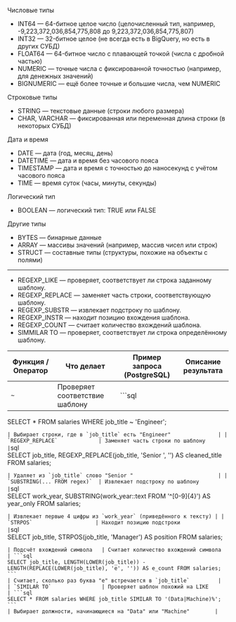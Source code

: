 Числовые типы
- INT64 — 64-битное целое число (целочисленный тип, например, -9,223,372,036,854,775,808 до 9,223,372,036,854,775,807)
- INT32 — 32-битное целое (не всегда есть в BigQuery, но есть в других СУБД)
- FLOAT64 — 64-битное число с плавающей точкой (числа с дробной частью)
- NUMERIC — точные числа с фиксированной точностью (например, для денежных значений)
- BIGNUMERIC — ещё более точные и большие числа, чем NUMERIC


Строковые типы
- STRING — текстовые данные (строки любого размера)
- CHAR, VARCHAR — фиксированная или переменная длина строки (в некоторых СУБД)

Дата и время
- DATE — дата (год, месяц, день)
- DATETIME — дата и время без часового пояса
- TIMESTAMP — дата и время с точностью до наносекунд с учётом часового пояса
- TIME — время суток (часы, минуты, секунды)

Логический тип
- BOOLEAN — логический тип: TRUE или FALSE

Другие типы
- BYTES — бинарные данные
- ARRAY — массивы значений (например, массив чисел или строк)
- STRUCT — составные типы (структуры, похожие на объекты с полями)
 ________________________________________________________________________________________________________________________________
- REGEXP_LIKE — проверяет, соответствует ли строка заданному шаблону.
- REGEXP_REPLACE — заменяет часть строки, соответствующую шаблону.
- REGEXP_SUBSTR — извлекает подстроку по шаблону.
- REGEXP_INSTR — находит позицию вхождения шаблона.
- REGEXP_COUNT — считает количество вхождений шаблона.
- SIMMILAR TO  — проверяет, соответствует ли строка определённому шаблону.



| Функция / Оператор           | Что делает                                | Пример запроса (PostgreSQL)                                                                                              | Описание результата                                              |
|-----------------------------|-------------------------------------------|--------------------------------------------------------------------------------------------------------------------------|------------------------------------------------------------------|
| `~`                         | Проверяет соответствие шаблону            | ```sql                                                                                                                  
SELECT * FROM salaries WHERE job_title ~ 'Engineer';                                                                            
```                                                                                                                           | Выбирает строки, где в `job_title` есть "Engineer"               |
| `REGEXP_REPLACE`             | Заменяет часть строки по шаблону          | ```sql                                                                                                                  
SELECT job_title, REGEXP_REPLACE(job_title, 'Senior ', '') AS cleaned_title FROM salaries;                                   
```                                                                                                                           | Удаляет из `job_title` слово "Senior "                           |
| `SUBSTRING(... FROM regex)`  | Извлекает подстроку по шаблону            | ```sql                                                                                                                  
SELECT work_year, SUBSTRING(work_year::text FROM '^[0-9]{4}') AS year_only FROM salaries;                                   
```                                                                                                                           | Извлекает первые 4 цифры из `work_year` (приведённого к тексту) |
| `STRPOS`                    | Находит позицию подстроки                  | ```sql                                                                                                                  
SELECT job_title, STRPOS(job_title, 'Manager') AS position FROM salaries;                                                   
```                                                                                                                           | Возвращает позицию первого вхождения "Manager" или 0            |
| Подсчёт вхождений символа   | Считает количество вхождений символа       | ```sql                                                                                                                  
SELECT job_title, LENGTH(LOWER(job_title)) - LENGTH(REPLACE(LOWER(job_title), 'e', '')) AS e_count FROM salaries;             
```                                                                                                                           | Считает, сколько раз буква "e" встречается в `job_title`         |
| `SIMILAR TO`                | Проверяет шаблон похожий на LIKE            | ```sql                                                                                                                  
SELECT * FROM salaries WHERE job_title SIMILAR TO '(Data|Machine)%';                                                         
```                                                                                                                           | Выбирает должности, начинающиеся на "Data" или "Machine"        |
